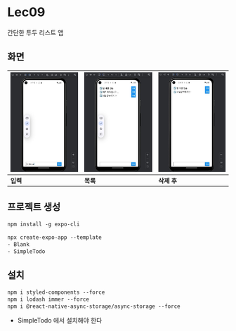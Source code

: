 # Lec09
간단한 투두 리스트 앱

## 화면
![메인화면](./images/입력.JPG) |![일기추가된메인화면](./images/목록.JPG) |![일기작성화면](./images/삭제.JPG) |
| --- | --- | --- |
| **입력** | **목록** | **삭제 후** |

## 프로젝트 생성
```Shell
npm install -g expo-cli
```
```Shell
npx create-expo-app --template
- Blank
- SimpleTodo
```
## 설치
```Shell
npm i styled-components --force  
npm i lodash immer --force
npm i @react-native-async-storage/async-storage --force
```
- SimpleTodo 에서 설치해야 한다